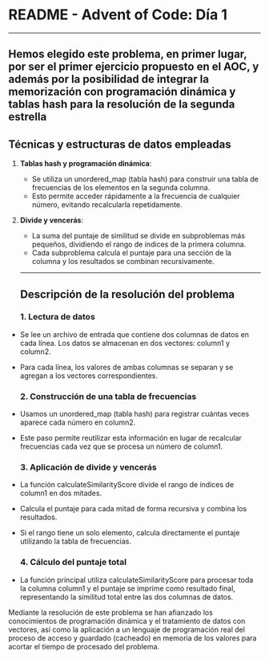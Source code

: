 # **README \- Advent of Code: Día 1**
---
Hemos elegido este problema, en primer lugar, por ser el primer ejercicio propuesto en el AOC, y además por la posibilidad de integrar la memorización con programación dinámica y tablas hash para la resolución de la segunda estrella
---

## **Técnicas y estructuras de datos empleadas**

1. **Tablas hash y programación dinámica**:  
   * Se utiliza un unordered\_map (tabla hash) para construir una tabla de frecuencias de los elementos en la segunda columna.  
   * Esto permite acceder rápidamente a la frecuencia de cualquier número, evitando recalcularla repetidamente.  
2. **Divide y vencerás**:  
   * La suma del puntaje de similitud se divide en subproblemas más pequeños, dividiendo el rango de índices de la primera columna.  
   * Cada subproblema calcula el puntaje para una sección de la columna y los resultados se combinan recursivamente.

   ---

   ## **Descripción de la resolución del problema**

   ### **1\. Lectura de datos**

* Se lee un archivo de entrada que contiene dos columnas de datos en cada línea. Los datos se almacenan en dos vectores: column1 y column2.  
* Para cada línea, los valores de ambas columnas se separan y se agregan a los vectores correspondientes.

  ### **2\. Construcción de una tabla de frecuencias**

* Usamos un unordered\_map (tabla hash) para registrar cuántas veces aparece cada número en column2.  
* Este paso permite reutilizar esta información en lugar de recalcular frecuencias cada vez que se procesa un número de column1.

  ### **3\. Aplicación de divide y vencerás**

* La función calculateSimilarityScore divide el rango de índices de column1 en dos mitades.  
* Calcula el puntaje para cada mitad de forma recursiva y combina los resultados.  
* Si el rango tiene un solo elemento, calcula directamente el puntaje utilizando la tabla de frecuencias.

  ### **4\. Cálculo del puntaje total**

* La función principal utiliza calculateSimilarityScore para procesar toda la columna column1 y el puntaje se imprime como resultado final, representando la similitud total entre las dos columnas de datos.


Mediante la resolución de este problema se han afianzado los conocimientos de programación dinámica y el tratamiento de datos con vectores, así como la aplicación a un lenguaje de programación real del proceso de acceso y guardado (cacheado) en memoria de los valores para acortar el tiempo de procesado del problema.
